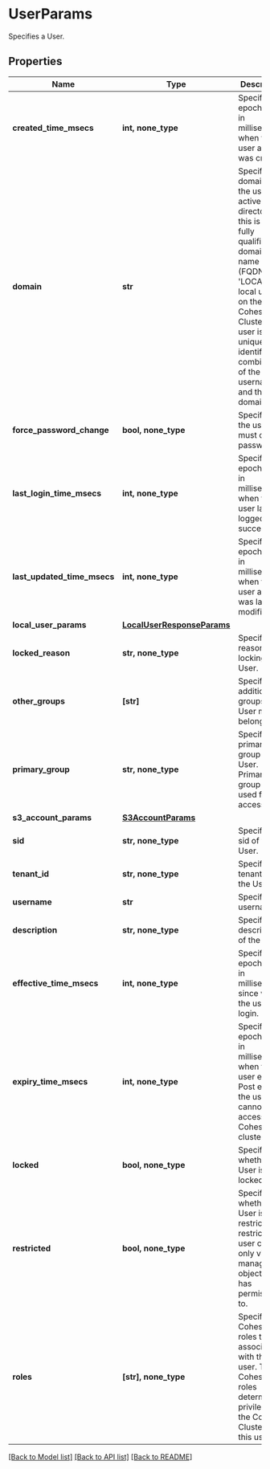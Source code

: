 # UserParams

Specifies a User.

## Properties
Name | Type | Description | Notes
------------ | ------------- | ------------- | -------------
**created_time_msecs** | **int, none_type** | Specifies the epoch time in milliseconds when the user account was created. | [optional] [readonly] 
**domain** | **str** | Specifies the domain of the user. For active directories, this is the fully qualified domain name (FQDN). It is &#39;LOCAL&#39; for local users on the Cohesity Cluster. A user is uniquely identified by combination of the username and the domain. | [optional] [readonly] 
**force_password_change** | **bool, none_type** | Specifies if the user must change password. | [optional] [readonly] 
**last_login_time_msecs** | **int, none_type** | Specifies the epoch time in milliseconds when the user last logged in successfully. | [optional] [readonly] 
**last_updated_time_msecs** | **int, none_type** | Specifies the epoch time in milliseconds when the user account was last modified. | [optional] [readonly] 
**local_user_params** | [**LocalUserResponseParams**](LocalUserResponseParams.md) |  | [optional] 
**locked_reason** | **str, none_type** | Specifies the reason for locking the User. | [optional] [readonly] 
**other_groups** | **[str]** | Specifies additional groups the User may belong to. | [optional] [readonly] 
**primary_group** | **str, none_type** | Specifies the primary group of the User. Primary group is used for file access. | [optional] [readonly] 
**s3_account_params** | [**S3AccountParams**](S3AccountParams.md) |  | [optional] 
**sid** | **str, none_type** | Specifies the sid of the User. | [optional] [readonly] 
**tenant_id** | **str, none_type** | Specifies the tenant id of the User. | [optional] 
**username** | **str** | Specifies the username. | [optional] [readonly] 
**description** | **str, none_type** | Specifies the description of the User. | [optional] 
**effective_time_msecs** | **int, none_type** | Specifies the epoch time in milliseconds since when the user can login. | [optional] 
**expiry_time_msecs** | **int, none_type** | Specifies the epoch time in milliseconds when the user expires. Post expiry the user cannot access Cohesity cluster. | [optional] 
**locked** | **bool, none_type** | Specifies whether the User is locked. | [optional] 
**restricted** | **bool, none_type** | Specifies whether the User is restricted. A restricted user can only view &amp; manage the objects it has permissions to. | [optional] 
**roles** | **[str], none_type** | Specifies the Cohesity roles to associate with the user. The Cohesity roles determine privileges on the Cohesity Cluster for this user. | [optional] 

[[Back to Model list]](../README.md#documentation-for-models) [[Back to API list]](../README.md#documentation-for-api-endpoints) [[Back to README]](../README.md)


